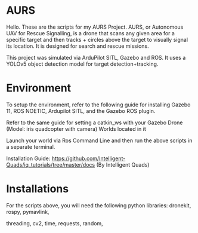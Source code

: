 # AURS

Hello. These are the scripts for my AURS Project. AURS, or Autonomous UAV for Rescue Signalling, is a drone that scans any given area for a specific target and then tracks + circles above the target to visually signal its location. It is designed for search and rescue missions. 

This project was simulated via ArduPilot SITL, Gazebo and ROS. It uses a YOLOv5 object detection model for target detection+tracking.

# Environment



To setup the environment, refer to the following guide for installing Gazebo 11, ROS NOETIC, Ardupilot SITL, and the Gazebo ROS plugin.

Refer to the same guide for setting a catkin_ws with your Gazebo Drone (Model: iris quadcopter with camera) Worlds located in it

Launch your world via Ros Command Line and then run the above scripts in a separate terminal.

Installation Guide: https://github.com/Intelligent-Quads/iq_tutorials/tree/master/docs        (By Intelligent Quads)
 
# Installations

For the scripts above, you will need the following python libraries:
dronekit,
rospy,
pymavlink,

threading,
cv2,
time,
requests,
random,


